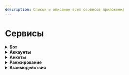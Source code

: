 ```yaml
---
description: Список и описание всех сервисов приложения
---
```


# Сервисы

<details>

<summary><strong>Бот</strong></summary>

Интерфейс, при помощи которого пользователь взаимодействует со всей системой.

</details>

<details>

<summary><strong>Аккаунты</strong></summary>

Реализует crud-операции для взаимодействия с хранящимися в отдельной базе данных аккаунтами. В базе данных хранится основная информация о каждом пользователе.

</details>

<details>

<summary><strong>Анкеты</strong></summary>

Реализует основные crud-операции с анкетами пользователей. Взаимодействует с сервисом аккаунтов для определения принадлежности анкеты аккаунту, а так же с базой данных и S3 для для хранения данных анкеты.&#x20;

</details>

<details>

<summary><strong>Ранжирование</strong></summary>

Реализует логику сортировки анкет под каждого пользователя. Взаимодействует с сервисом анкет для получения данных и с Redis для сохранения некоторого количества анкет в кэше для более быстрого доступа.

</details>

<details>

<summary><strong>Взаимодействия</strong></summary>

Реализует логику обработки взаимодействия пользователя с анкетами: лайки, дизлайки, мэтчи, решает кому отправлять уведомления. Взаимодействует с сервисами бота и рейтингов

</details>
